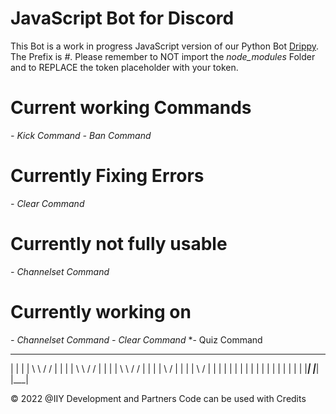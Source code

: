 <h1>JavaScript Bot for Discord</h1>

This Bot is a work in progress JavaScript version of our Python Bot <a href='https://github.com/ItIzYe/Va'>Drippy</a>.
The Prefix is *#*. Please remember to NOT import the *node_modules* Folder and to REPLACE the token placeholder with your token.

# Current working Commands
*- Kick Command*
*- Ban Command*

# Currently Fixing Errors
*- Clear Command*

# Currently not fully usable
*- Channelset Command*

# Currently working on
*- Channelset Command*
*- Clear Command*
*- Quiz Command


 ___     ___    ___       ___
|   |   |   |   \  \     /  /
|   |   |   |    \  \   /  /
|   |   |   |     \  \ /  /
|   |   |   |      \     /
|   |   |   |       \   /
|   |   |   |       |   |
|   |   |   |       |   |
|   |   |   |       |   |
|___|   |___|       |___|

© 2022 @IIY Development and Partners
       Code can be used with
              Credits

